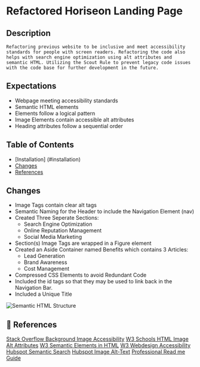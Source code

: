 # Refactored Horiseon Landing Page

## Description 
    Refactoring previous website to be inclusive and meet accessibility standards for people with screen readers. Refactoring the code also helps with search engine optimization using alt attributes and semantic HTML. Utilizing the Scout Rule to prevent legacy code issues with the code base for further development in the future. 
    
## Expectations

- Webpage meeting accessibility standards
- Semantic HTML elements
- Elements follow a logical pattern 
- Image Elements contain accessible alt attributes
- Heading attributes follow a sequential order

## Table of Contents
- [Installation] (#installation) 
- [Changes](#changes-log)
- [References](#Refererences)

## Changes 
- Image Tags contain clear alt tags 
- Semantic Naming for the Header to include the Navigation Element (nav)
- Created Three Seperate Sections: 
    - Search Engine Optimization
    - Online Reputation Management
    - Social Media Marketing
- Section(s) Image Tags are wrapped in a Figure element
- Created an Aside Container named Benefits which contains 3 Articles:
    - Lead Generation
    - Brand Awareness
    - Cost Management
- Compressed CSS Elements to avoid Redundant Code
- Included the id tags so that they may be used to link back in the Navigation Bar. 
- Included a Unique Title 

![Semantic HTML Structure](https://www.w3schools.com/html/img_sem_elements.gif)

## 📝 References 
[Stack Overflow Background Image Accessibility](https://stackoverflow.com/questions/41942992/how-to-make-background-image-accessible)
[W3 Schools HTML Image Alt Attributes](https://www.w3schools.com/tags/att_img_alt.asp)
[W3 Semantic Elements in HTML](https://www.w3schools.com/html/html5_semantic_elements.asp)
[W3 Webdesign Accessibility](https://www.w3.org/standards/webdesign/accessibility)
[Hubspot Semantic Search](https://blog.hubspot.com/marketing/semantic-search)
[Hubspot Image Alt-Text](https://blog.hubspot.com/marketing/image-alt-text)
[Professional Read me Guide](https://coding-boot-camp.github.io/full-stack/github/professional-readme-guide)

